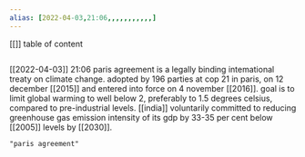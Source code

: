 ```yaml
---
alias: [2022-04-03,21:06,,,,,,,,,,,]
---
```

[[]]
table of content
```toc
```

[[2022-04-03]] 21:06
paris agreement is a legally binding intemational treaty on climate change.
adopted by 196 parties at cop 21 in paris, on 12 december [[2015]] and entered into force on 4 november [[2016]].
goal is to limit global warming to well below 2, preferably to 1.5 degrees celsius, compared to pre-industrial levels.
[[india]] voluntarily committed to reducing greenhouse gas emission intensity of its gdp by 33-35 per cent below [[2005]] levels by [[2030]].
```query
"paris agreement"
```